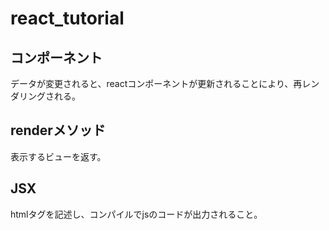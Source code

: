 # react_tutorial

## コンポーネント
データが変更されると、reactコンポーネントが更新されることにより、再レンダリングされる。

## renderメソッド
表示するビューを返す。

## JSX
htmlタグを記述し、コンパイルでjsのコードが出力されること。
